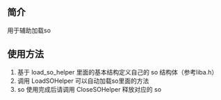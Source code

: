 ## 简介 ##

用于辅助加载so

## 使用方法 ##

1. 基于 load_so_helper 里面的基本结构定义自己的 so 结构体（参考liba.h）
2. 调用 LoadSOHelper 可以自动加载so里面的方法
3. so 使用完成后请调用 CloseSOHelper 释放对应的 so